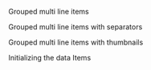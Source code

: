 Grouped multi line items
<snippet id='multi-line-grouped-basic-html'/>

Grouped multi line items with separators
<snippet id='multi-line-grouped-borders-html'/>

Grouped multi line items with thumbnails
<snippet id='multi-line-grouped-thumbs-html'/>

Initializing the data Items
<snippet id='multi-line-grouped-code'/>

